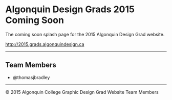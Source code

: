 # Algonquin Design Grads 2015<br>Coming Soon

The coming soon splash page for the 2015 Algonquin Design Grad website.

<http://2015.grads.algonquindesign.ca>

---

## Team Members

- @thomasjbradley

---

© 2015 Algonquin College Graphic Design Grad Website Team Members
